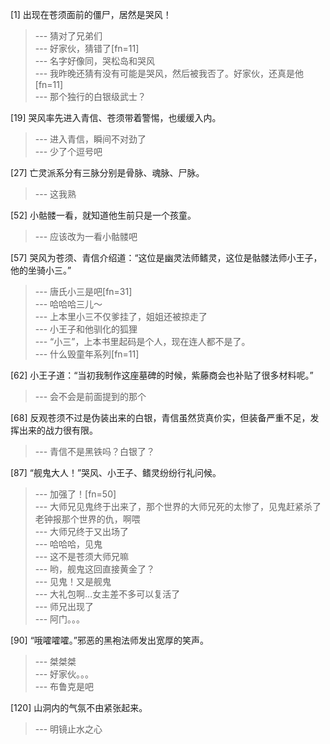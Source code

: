 
[1] 出现在苍须面前的僵尸，居然是哭风！
>--- 猜对了兄弟们<br>
>--- 好家伙，猜错了[fn=11]<br>
>--- 名字好像同，哭松岛和哭风<br>
>--- 我昨晚还猜有没有可能是哭风，然后被我否了。好家伙，还真是他[fn=11]<br>
>--- 那个独行的白银级武士？<br>

[19] 哭风率先进入青信、苍须带着警惕，也缓缓入内。
>--- 进入青信，瞬间不对劲了<br>
>--- 少了个逗号吧<br>

[27] 亡灵派系分有三脉分别是骨脉、魂脉、尸脉。
>--- 这我熟<br>

[52] 小骷髅一看，就知道他生前只是一个孩童。
>--- 应该改为一看小骷髅吧<br>

[57] 哭风为苍须、青信介绍道：“这位是幽灵法师鳍灵，这位是骷髅法师小王子，他的坐骑小三。”
>--- 唐氏小三是吧[fn=31]<br>
>--- 哈哈哈三儿～<br>
>--- 上本里小三不仅爹挂了，姐姐还被掠走了<br>
>--- 小王子和他驯化的狐狸<br>
>--- “小三”，上本书里起码是个人，现在连人都不是了。<br>
>--- 什么毁童年系列[fn=11]<br>

[62] 小王子道：“当初我制作这座墓碑的时候，紫藤商会也补贴了很多材料呢。”
>--- 会不会是前面提到的那个<br>

[68] 反观苍须不过是伪装出来的白银，青信虽然货真价实，但装备严重不足，发挥出来的战力很有限。
>--- 青信不是黑铁吗？白银了？<br>

[87] “舰鬼大人！”哭风、小王子、鳍灵纷纷行礼问候。
>--- 加强了！[fn=50]<br>
>--- 大师兄见鬼终于出来了，那个世界的大师兄死的太惨了，见鬼赶紧杀了老钟报那个世界的仇，啊喂<br>
>--- 大师兄终于又出场了<br>
>--- 哈哈哈，见鬼<br>
>--- 这不是苍须大师兄嘛<br>
>--- 哟，舰鬼这回直接黄金了？<br>
>--- 见鬼！又是舰鬼<br>
>--- 大礼包啊…女主差不多可以复活了<br>
>--- 师兄出现了<br>
>--- 阿门。。。<br>

[90] “哦嚯嚯嚯。”邪恶的黑袍法师发出宽厚的笑声。
>--- 桀桀桀<br>
>--- 好家伙。。。<br>
>--- 布鲁克是吧<br>

[120] 山洞内的气氛不由紧张起来。
>--- 明镜止水之心<br>
